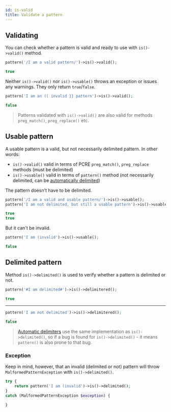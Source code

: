```yaml
---
id: is-valid
title: Validate a pattern
---
```


## Validating

You can check whether a pattern is valid and ready to use with `is()->valid()` method.

<!-- import Tabs from '@theme/Tabs';
import TabItem from '@theme/TabItem';

<Tabs
  defaultValue="t-regx"
  values={[
    { label: 'T-Regx', value: 't-regx', },
  ]
}>
<TabItem value="t-regx"> -->

```php
pattern('/I am a valid pattern/')->is()->valid();
```

<!-- </TabItem>
</Tabs> -->

<div className="output-block">

<!--Result-Value-->

```php
true
```

</div>

Neither `is()->valid()` nor `is()->usable()` throws an exception or issues any warnings. They only return `true`/`false`.

<!-- <Tabs
  defaultValue="t-regx"
  values={[
    { label: 'T-Regx', value: 't-regx', },
    { label: 'PHP', value: 'php', },
  ]
}>
<TabItem value="t-regx"> -->

```php
pattern('I am an (( invalid }} pattern')->is()->valid();
```

<!-- </TabItem>
</Tabs> -->

<div className="output-block">

<!--Result-Value-->

```php
false
```

</div>

> Patterns validated with `is()->valid()` are also valid for methods `preg_match()`, `preg_replace()` etc.

## Usable pattern

A usable pattern is a valid, but not necessarily delimited pattern. In other words:

- `is()->valid()` valid in terms of PCRE `preg_match()`, `preg_replace` methods (must be delimited)
- `is()->usable()` valid in terms of `pattern()` method (not necessarily delimited, can be [automatically delimited](delimiters.md))

The pattern doesn't have to be delimited.

<!-- <Tabs
  defaultValue="t-regx"
  values={[
    { label: 'T-Regx', value: 't-regx', },
    { label: 'PHP', value: 'php', },
  ]
}>
<TabItem value="t-regx"> -->

```php
pattern('/I am a valid and usable pattern/')->is()->usable();
pattern('I am not delimited, but still a usable pattern')->is()->usable();
```

<!-- </TabItem>
</Tabs> -->

<div className="output-block">

<!--Result-Value-->

```php
true
true
```

<!--Result-Value:{multiline-return}-->

</div>

But it can't be invalid.

<!-- <Tabs
  defaultValue="t-regx"
  values={[
    { label: 'T-Regx', value: 't-regx', },
    { label: 'PHP', value: 'php', },
  ]
}>
<TabItem value="t-regx"> -->

```php
pattern('I am (invalid')->is()->usable();
```

<!-- </TabItem>
</Tabs> -->

<div className="output-block">

<!--Result-Value-->

```php
false
```

</div>

## Delimited pattern

Method `is()->delimited()` is used to verify whether a pattern is delimited or not.

<!-- <Tabs
  defaultValue="t-regx"
  values={[
    { label: 'T-Regx', value: 't-regx', },
    { label: 'PHP', value: 'php', },
  ]
}>
<TabItem value="t-regx"> -->

```php
pattern('#I am delimited#')->is()->delimitered();
```

<!-- </TabItem>
</Tabs> -->

<div className="output-block">

<!--Result-Value-->

```php
true
```

</div>

---

<!-- <Tabs
  defaultValue="t-regx"
  values={[
    { label: 'T-Regx', value: 't-regx', },
    { label: 'PHP', value: 'php', },
  ]
}>
<TabItem value="t-regx"> -->

```php
pattern('I am not delimited')->is()->delimitered();
```

<!-- </TabItem>
</Tabs> -->

<div className="output-block">

<!--Result-Value-->

```php
false
```

</div>

> [Automatic delimiters](delimiters.md) use the same implementation as `is()->delimited()`, so if a bug is found
> for `is()->delimited()` - it means `pattern()` is also prone to that bug.

### Exception

Keep in mind, however, that an invalid (delimited or not) pattern will
throw `MalformedPatternException` with `is()->delimited()`.

```php
try {
    return pattern('I am (invalid')->is()->delimited();
}
catch (MalformedPatternException $exception) {

}
```
